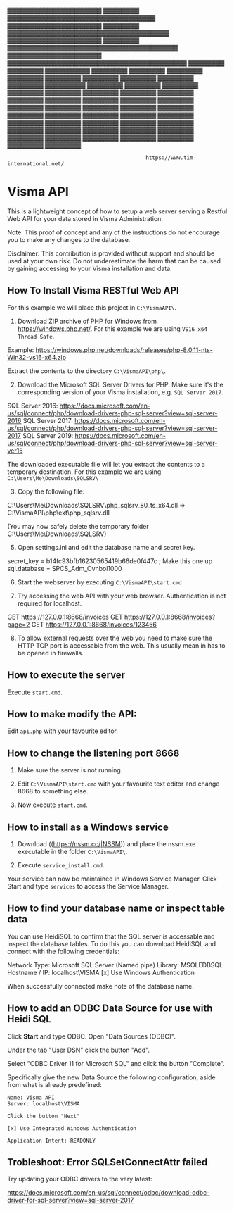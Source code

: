 
 ▓▓▓▓▓▓▓▓▓▓▓▓▓▓▓▓▓▓▓▓▓     ▓▓▓▓▓▓▓▓     ▓▓▓▓▓▓▓▓▓▓▓▓▓▓▓▓▓▓▓▓▓▓▓▓▓▓▓▓▓▓▓▓▓
 ▓▓▓▓▓▓▓▓▓▓▓▓▓▓▓▓▓▓▓▓▓     ▓▓▓▓▓▓▓▓     ▓▓▓▓▓▓▓▓▓▓▓▓▓▓▓▓▓▓▓▓▓▓▓▓▓▓▓▓▓▓▓▓▓▓▓▓
 ▓▓▓▓▓▓▓▓▓▓▓▓▓▓▓▓▓▓▓▓▓     ▓▓▓▓▓▓▓▓     ▓▓▓▓▓▓▓▓▓▓▓▓▓▓▓▓▓▓▓▓▓▓▓▓▓▓▓▓▓▓▓▓▓▓▓▓▓▓
 ▓▓▓▓▓▓▓▓▓▓▓▓▓▓▓▓▓▓▓▓▓                  ▓▓▓▓▓▓▓▓▓▓▓▓▓▓▓▓▓▓▓▓▓▓▓▓▓▓▓▓▓▓▓▓▓▓▓▓▓▓▓▓
              ▓▓▓▓▓▓▓▓                  ▓▓▓▓▓▓▓▓                       ▓▓▓▓▓▓▓▓▓▓
              ▓▓▓▓▓▓▓▓     ▓▓▓▓▓▓▓▓     ▓▓▓▓▓▓▓▓     ▓▓▓▓▓▓▓▓            ▓▓▓▓▓▓▓▓
              ▓▓▓▓▓▓▓▓     ▓▓▓▓▓▓▓▓     ▓▓▓▓▓▓▓▓     ▓▓▓▓▓▓▓▓            ▓▓▓▓▓▓▓▓▓
              ▓▓▓▓▓▓▓▓     ▓▓▓▓▓▓▓▓     ▓▓▓▓▓▓▓▓     ▓▓▓▓▓▓▓▓             ▓▓▓▓▓▓▓▓
              ▓▓▓▓▓▓▓▓     ▓▓▓▓▓▓▓▓     ▓▓▓▓▓▓▓▓     ▓▓▓▓▓▓▓▓             ▓▓▓▓▓▓▓▓
              ▓▓▓▓▓▓▓▓     ▓▓▓▓▓▓▓▓     ▓▓▓▓▓▓▓▓     ▓▓▓▓▓▓▓▓             ▓▓▓▓▓▓▓▓
              ▓▓▓▓▓▓▓▓     ▓▓▓▓▓▓▓▓     ▓▓▓▓▓▓▓▓     ▓▓▓▓▓▓▓▓             ▓▓▓▓▓▓▓▓
              ▓▓▓▓▓▓▓▓     ▓▓▓▓▓▓▓▓     ▓▓▓▓▓▓▓▓     ▓▓▓▓▓▓▓▓             ▓▓▓▓▓▓▓▓
              ▓▓▓▓▓▓▓▓     ▓▓▓▓▓▓▓▓     ▓▓▓▓▓▓▓▓     ▓▓▓▓▓▓▓▓             ▓▓▓▓▓▓▓▓
              ▓▓▓▓▓▓▓▓     ▓▓▓▓▓▓▓▓     ▓▓▓▓▓▓▓▓     ▓▓▓▓▓▓▓▓             ▓▓▓▓▓▓▓▓
              ▓▓▓▓▓▓▓▓     ▓▓▓▓▓▓▓▓     ▓▓▓▓▓▓▓▓     ▓▓▓▓▓▓▓▓             ▓▓▓▓▓▓▓▓

                                                https://www.tim-international.net/


# Visma API

This is a lightweight concept of how to setup a web server serving a Restful Web API for your data stored in Visma Administration.

Note: This proof of concept and any of the instructions do not encourage you to make any changes to the database.

Disclaimer: This contribution is provided without support and should be used at your own risk.
Do not underestimate the harm that can be caused by gaining accessing to your Visma installation and data.


## How To Install Visma RESTful Web API

For this example we will place this project in `C:\VismaAPI\`.

1. Download ZIP archive of PHP for Windows from https://windows.php.net/. For this example we are using `VS16 x64 Thread Safe`.

  Example: https://windows.php.net/downloads/releases/php-8.0.11-nts-Win32-vs16-x64.zip

  Extract the contents to the directory `C:\VismaAPI\php\`.

2. Download the Microsoft SQL Server Drivers for PHP. Make sure it's the corresponding version of your Visma installation, e.g. `SQL Server 2017`.

  SQL Server 2016: https://docs.microsoft.com/en-us/sql/connect/php/download-drivers-php-sql-server?view=sql-server-2016
  SQL Server 2017: https://docs.microsoft.com/en-us/sql/connect/php/download-drivers-php-sql-server?view=sql-server-2017
  SQL Server 2019: https://docs.microsoft.com/en-us/sql/connect/php/download-drivers-php-sql-server?view=sql-server-ver15

  The downloaded executable file will let you extract the contents to a temporary destination. For this example we are using `C:\Users\Me\Downloads\SQLSRV\`

3. Copy the following file:

  C:\Users\Me\Downloads\SQLSRV\php_sqlsrv_80_ts_x64.dll   =>   C:\VismaAPI\php\ext\php_sqlsrv.dll

  (You may now safely delete the temporary folder C:\Users\Me\Downloads\SQLSRV\)

5. Open settings.ini and edit the database name and secret key.

  secret_key = b14fc93bfb16230565419b66de0f447c   ; Make this one up
  sql.database = SPCS_Adm_Ovnbol1000

6. Start the webserver by executing `C:\VismaAPI\start.cmd`

7. Try accessing the web API with your web browser. Authentication is not required for localhost.

  GET https://127.0.0.1:8668/invoices
  GET https://127.0.0.1:8668/invoices?page=2
  GET https://127.0.0.1:8668/invoices/123456

8. To allow external requests over the web you need to make sure the HTTP TCP port is accessable from the web. This usually mean in has to be opened in firewalls.


## How to execute the server

Execute `start.cmd`.


## How to make modify the API:

Edit `api.php` with your favourite editor.


## How to change the listening port 8668

1. Make sure the server is not running.

2. Edit `C:\VismaAPI\start.cmd` with your favourite text editor and change 8668 to something else.

3. Now execute `start.cmd`.


## How to install as a Windows service

1. Download ((https://nssm.cc/|NSSM)) and place the nssm.exe executable in the folder `C:\VismaAPI\`.

2. Execute `service_install.cmd`.

Your service can now be maintained in Windows Service Manager. Click Start and type `services` to access the Service Manager.


## How to find your database name or inspect table data

You can use HeidiSQL to confirm that the SQL server is accessable and inspect the database tables.
To do this you can download HeidiSQL and connect with the following credentials:

  Network Type: Microsoft SQL Server (Named pipe)
  Library: MSOLEDBSQL
  Hostname / IP: localhost\VISMA
  [x] Use Windows Authentication

  When successfully connected make note of the database name.


## How to add an ODBC Data Source for use with Heidi SQL

Click **Start** and type ODBC. Open "Data Sources (ODBC)".

  Under the tab "User DSN" click the button "Add".

  Select "ODBC Driver 11 for Microsoft SQL" and click the button "Complete".

  Specifically give the new Data Source the following configuration, aside from what is already predefined:

    Name: Visma API
    Server: localhost\VISMA

    Click the button "Next"

    [x] Use Integrated Windows Authentication

    Application Intent: READONLY


## Trobleshoot: Error SQLSetConnectAttr failed

Try updating your ODBC drivers to the very latest:

  https://docs.microsoft.com/en-us/sql/connect/odbc/download-odbc-driver-for-sql-server?view=sql-server-2017
